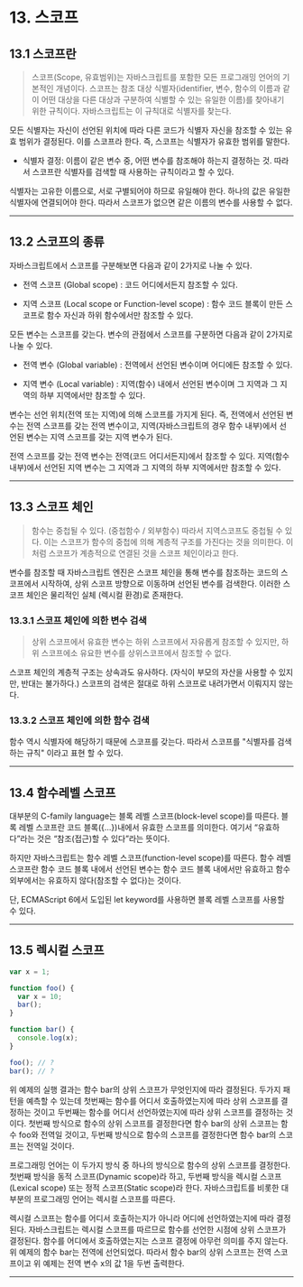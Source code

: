 # 13. 스코프

## 13.1 스코프란

> 스코프(Scope, 유효범위)는 자바스크립트를 포함한 모든 프로그래밍 언어의 기본적인 개념이다.
> 스코프는 참조 대상 식별자(identifier, 변수, 함수의 이름과 같이 어떤 대상을 다른 대상과 구분하여 식별할 수 있는 유일한 이름)를 찾아내기 위한 규칙이다. 자바스크립트는 이 규칙대로 식별자를 찾는다.

모든 식별자는 자신이 선언된 위치에 따라 다른 코드가 식별자 자신을 참조할 수 있는 유효 범위가 결정된다. 이를 스코프라 한다.
즉, 스코프는 식별자가 유효한 범위를 말한다.

- 식별자 결정: 이름이 같은 변수 중, 어떤 변수를 참조해야 하는지 결정하는 것.
  따라서 스코프란 식별자를 검색할 때 사용하는 규칙이라고 할 수 있다.

식별자는 고유한 이름으로, 서로 구별되어야 하므로 유일해야 한다. 하나의 값은 유일한 식별자에 연결되어야 한다.
따라서 스코프가 없으면 같은 이름의 변수를 사용할 수 없다.

<hr/>

## 13.2 스코프의 종류

자바스크립트에서 스코프를 구분해보면 다음과 같이 2가지로 나눌 수 있다.

- 전역 스코프 (Global scope)
  : 코드 어디에서든지 참조할 수 있다.

- 지역 스코프 (Local scope or Function-level scope)
  : 함수 코드 블록이 만든 스코프로 함수 자신과 하위 함수에서만 참조할 수 있다.

모든 변수는 스코프를 갖는다. 변수의 관점에서 스코프를 구분하면 다음과 같이 2가지로 나눌 수 있다.

- 전역 변수 (Global variable)
  : 전역에서 선언된 변수이며 어디에든 참조할 수 있다.

- 지역 변수 (Local variable)
  : 지역(함수) 내에서 선언된 변수이며 그 지역과 그 지역의 하부 지역에서만 참조할 수 있다.

변수는 선언 위치(전역 또는 지역)에 의해 스코프를 가지게 된다. 즉, 전역에서 선언된 변수는 전역 스코프를 갖는 전역 변수이고, 지역(자바스크립트의 경우 함수 내부)에서 선언된 변수는 지역 스코프를 갖는 지역 변수가 된다.

전역 스코프를 갖는 전역 변수는 전역(코드 어디서든지)에서 참조할 수 있다. 지역(함수 내부)에서 선언된 지역 변수는 그 지역과 그 지역의 하부 지역에서만 참조할 수 있다.

<hr/>

## 13.3 스코프 체인

> 함수는 중첩될 수 있다. (중첩함수 / 외부함수) 따라서 지역스코프도 중첩될 수 있다. 이는 스코프가 함수의 중첩에 의해 계층적 구조를 가진다는 것을 의미한다.
> 이처럼 스코프가 계층적으로 연결된 것을 스코프 체인이라고 한다.

변수를 참조할 때 자바스크립트 엔진은 스코프 체인을 통해 변수를 참조하는 코드의 스코프에서 시작하여, 상위 스코프 방향으로 이동하며 선언된 변수를 검색한다.
이러한 스코프 체인은 물리적인 실체 (렉시컬 환경)로 존재한다.

### 13.3.1 스코프 체인에 의한 변수 검색

> 상위 스코프에서 유효한 변수는 하위 스코프에서 자유롭게 참조할 수 있지만, 하위 스코프에소 유요한 변수를 상위스코프에서 참조할 수 없다.

스코프 체인의 계층적 구조는 상속과도 유사하다. (자식이 부모의 자산을 사용할 수 있지만, 반대는 불가하다.) 스코프의 검색은 절대로 하위 스코프로 내려가면서 이뤄지지 않는다.

### 13.3.2 스코프 체인에 의한 함수 검색

함수 역시 식별자에 해당하기 때문에 스코프를 갖는다. 따라서 스코프를 "식별자를 검색하는 규칙" 이라고 표현 할 수 있다.

<hr/>

## 13.4 함수레벨 스코프

대부분의 C-family language는 블록 레벨 스코프(block-level scope)를 따른다. 블록 레벨 스코프란 코드 블록({…})내에서 유효한 스코프를 의미한다. 여기서 “유효하다”라는 것은 “참조(접근)할 수 있다”라는 뜻이다.

하지만 자바스크립트는 함수 레벨 스코프(function-level scope)를 따른다. 함수 레벨 스코프란 함수 코드 블록 내에서 선언된 변수는 함수 코드 블록 내에서만 유효하고 함수 외부에서는 유효하지 않다(참조할 수 없다)는 것이다.

단, ECMAScript 6에서 도입된 let keyword를 사용하면 블록 레벨 스코프를 사용할 수 있다.

<hr/>

## 13.5 렉시컬 스코프

```js
var x = 1;

function foo() {
  var x = 10;
  bar();
}

function bar() {
  console.log(x);
}

foo(); // ?
bar(); // ?
```

위 예제의 실행 결과는 함수 bar의 상위 스코프가 무엇인지에 따라 결정된다. 두가지 패턴을 예측할 수 있는데 첫번째는 함수를 어디서 호출하였는지에 따라 상위 스코프를 결정하는 것이고 두번째는 함수를 어디서 선언하였는지에 따라 상위 스코프를 결정하는 것이다. 첫번째 방식으로 함수의 상위 스코프를 결정한다면 함수 bar의 상위 스코프는 함수 foo와 전역일 것이고, 두번째 방식으로 함수의 스코프를 결정한다면 함수 bar의 스코프는 전역일 것이다.

프로그래밍 언어는 이 두가지 방식 중 하나의 방식으로 함수의 상위 스코프를 결정한다. 첫번째 방식을 동적 스코프(Dynamic scope)라 하고, 두번째 방식을 렉시컬 스코프(Lexical scope) 또는 정적 스코프(Static scope)라 한다. 자바스크립트를 비롯한 대부분의 프로그래밍 언어는 렉시컬 스코프를 따른다.

렉시컬 스코프는 함수를 어디서 호출하는지가 아니라 어디에 선언하였는지에 따라 결정된다. 자바스크립트는 렉시컬 스코프를 따르므로 함수를 선언한 시점에 상위 스코프가 결정된다. 함수를 어디에서 호출하였는지는 스코프 결정에 아무런 의미를 주지 않는다. 위 예제의 함수 bar는 전역에 선언되었다. 따라서 함수 bar의 상위 스코프는 전역 스코프이고 위 예제는 전역 변수 x의 값 1을 두번 출력한다.

<hr/>
